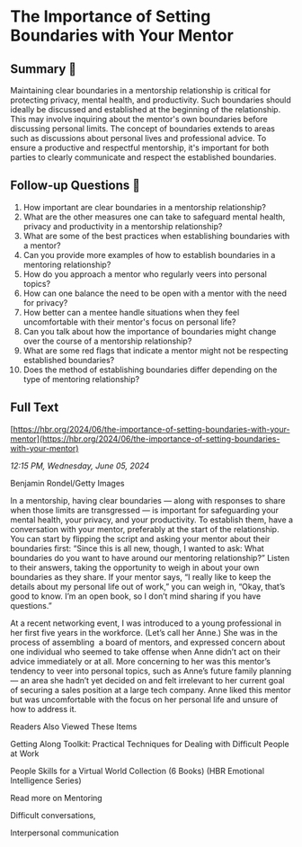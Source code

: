 # The Importance of Setting Boundaries with Your Mentor

## Summary 🤖

Maintaining clear boundaries in a mentorship relationship is critical for protecting privacy, mental health, and productivity. Such boundaries should ideally be discussed and established at the beginning of the relationship. This may involve inquiring about the mentor's own boundaries before discussing personal limits. The concept of boundaries extends to areas such as discussions about personal lives and professional advice. To ensure a productive and respectful mentorship, it's important for both parties to clearly communicate and respect the established boundaries.


## Follow-up Questions 🤖

1. How important are clear boundaries in a mentorship relationship?
2. What are the other measures one can take to safeguard mental health, privacy and productivity in a mentorship relationship?
3. What are some of the best practices when establishing boundaries with a mentor?
4. Can you provide more examples of how to establish boundaries in a mentoring relationship?
5. How do you approach a mentor who regularly veers into personal topics?
6. How can one balance the need to be open with a mentor with the need for privacy?
7. How better can a mentee handle situations when they feel uncomfortable with their mentor's focus on personal life?
8. Can you talk about how the importance of boundaries might change over the course of a mentorship relationship?
9. What are some red flags that indicate a mentor might not be respecting established boundaries?
10. Does the method of establishing boundaries differ depending on the type of mentoring relationship?

## Full Text

[https://hbr.org/2024/06/the-importance-of-setting-boundaries-with-your-mentor](https://hbr.org/2024/06/the-importance-of-setting-boundaries-with-your-mentor)

*12:15 PM, Wednesday, June 05, 2024*

Benjamin Rondel/Getty Images

In a mentorship, having clear boundaries — along with responses to share when those limits are transgressed — is important for safeguarding your mental health, your privacy, and your productivity. To establish them, have a conversation with your mentor, preferably at the start of the relationship. You can start by flipping the script and asking your mentor about their boundaries first: “Since this is all new, though, I wanted to ask: What boundaries do you want to have around our mentoring relationship?” Listen to their answers, taking the opportunity to weigh in about your own boundaries as they share. If your mentor says, “I really like to keep the details about my personal life out of work,” you can weigh in, “Okay, that’s good to know. I’m an open book, so I don’t mind sharing if you have questions.”

At a recent networking event, I was introduced to a young professional in her first five years in the workforce. (Let’s call her Anne.) She was in the process of assembling  a board of mentors, and expressed concern about one individual who seemed to take offense when Anne didn’t act on their advice immediately or at all. More concerning to her was this mentor’s tendency to veer into personal topics, such as Anne’s future family planning — an area she hadn’t yet decided on and felt irrelevant to her current goal of securing a sales position at a large tech company. Anne liked this mentor but was uncomfortable with the focus on her personal life and unsure of how to address it.

Readers Also Viewed These Items

Getting Along Toolkit: Practical Techniques for Dealing with Difficult People at Work

People Skills for a Virtual World Collection (6 Books) (HBR Emotional Intelligence Series)

Read more on Mentoring

Difficult conversations,

Interpersonal communication

